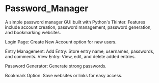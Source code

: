 # Password_Manager

A simple password manager GUI built with Python's Tkinter. Features include account creation, password management, password generation, and bookmarking websites.

Login Page:
  Create New Account option for new users.
  
Entry Management:
  Add Entry: Store entry name, usernames, passwords, and comments.
  View Entry: View, edit, and delete added entries.

Password Generator:
  Generate strong passwords.
  
Bookmark Option:
  Save websites or links for easy access.

